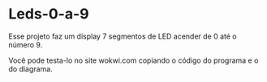 # Leds-0-a-9
Esse projeto faz um display 7 segmentos de LED acender de 0 até o número 9.

Você pode testa-lo no site wokwi.com copiando o código do programa e o do diagrama.
 
